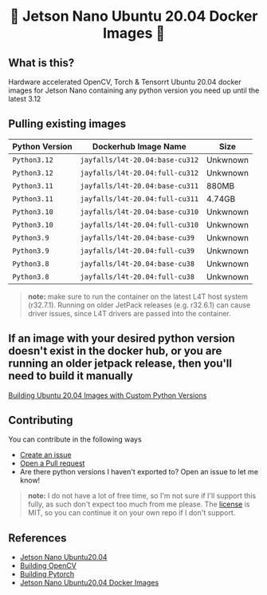 <h1 align="center">🐳 Jetson Nano Ubuntu 20.04 Docker Images 🐳</h1>

## What is this?

Hardware accelerated OpenCV, Torch & Tensorrt Ubuntu 20.04 docker images for Jetson Nano containing any python version you need up until the latest 3.12

## Pulling existing images

| Python Version | Dockerhub Image Name             | Size     |
|----------------|----------------------------------|----------|
| `Python3.12`   | `jayfalls/l4t-20.04:base-cu312`  | Unkwnown |
| `Python3.12`   | `jayfalls/l4t-20.04:full-cu312`  | Unkwnown |
| `Python3.11`   | `jayfalls/l4t-20.04:base-cu311`  | 880MB    |
| `Python3.11`   | `jayfalls/l4t-20.04:full-cu311`  | 4.74GB   |
| `Python3.10`   | `jayfalls/l4t-20.04:base-cu310`  | Unkwnown |
| `Python3.10`   | `jayfalls/l4t-20.04:full-cu310`  | Unkwnown |
| `Python3.9`    | `jayfalls/l4t-20.04:base-cu39`   | Unkwnown |
| `Python3.9`    | `jayfalls/l4t-20.04:full-cu39`   | Unkwnown |
| `Python3.8`    | `jayfalls/l4t-20.04:base-cu38`   | Unkwnown |
| `Python3.8`    | `jayfalls/l4t-20.04:full-cu38`   | Unkwnown |

>  **note:** make sure to run the container on the latest L4T host system (r32.7.1). Running on older JetPack releases (e.g. r32.6.1) can cause driver issues, since L4T drivers are passed into the container.

## If an image with your desired python version doesn't exist in the docker hub, or you are running an older jetpack release, then you'll need to build it manually

[Building Ubuntu 20.04 Images with Custom Python Versions](./documentation/building_manually.md)

## Contributing

You can contribute in the following ways

- [Create an issue](https://github.com/jayfalls/jetson_nano_ubuntu20_docker/issues/new)
- [Open a Pull request](https://github.com/jayfalls/jetson_nano_ubuntu20_docker/pulls)
- Are there python versions I haven't exported to? Open an issue to let me know!

>  **note:** I do not have a lot of free time, so I'm not sure if I'll support this fully, as such don't expect too much from me please. The [license](./LICENSE) is MIT, so you can continue it on your own repo if I don't support.

## References

- [Jetson Nano Ubuntu20.04](https://github.com/timongentzsch/Jetson_Ubuntu20_Images)
- [Building OpenCV](https://qengineering.eu/install-opencv-on-jetson-nano.html)
- [Building Pytorch](https://qengineering.eu/install-pytorch-on-jetson-nano.html)
- [Jetson Nano Ubuntu20.04 Docker Images](https://github.com/timongentzsch/Jetson_Ubuntu20_Images)
